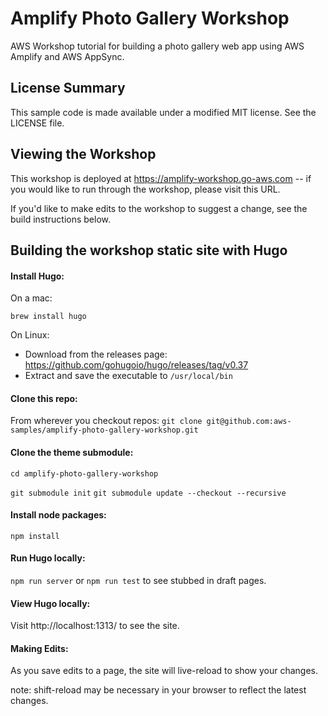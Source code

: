 # Amplify Photo Gallery Workshop
AWS Workshop tutorial for building a photo gallery web app using AWS Amplify and AWS AppSync.

## License Summary

This sample code is made available under a modified MIT license. See the LICENSE file.

## Viewing the Workshop
This workshop is deployed at https://amplify-workshop.go-aws.com -- if you would like to run through the workshop, please visit this URL.

If you'd like to make edits to the workshop to suggest a change, see the build instructions below.

## Building the workshop static site with Hugo

#### Install Hugo:
On a mac:

`brew install hugo`

On Linux:
  - Download from the releases page: https://github.com/gohugoio/hugo/releases/tag/v0.37
  - Extract and save the executable to `/usr/local/bin`

#### Clone this repo:
From wherever you checkout repos:
`git clone git@github.com:aws-samples/amplify-photo-gallery-workshop.git`

#### Clone the theme submodule:
`cd amplify-photo-gallery-workshop`

`git submodule init`
`git submodule update --checkout --recursive`

#### Install node packages:
`npm install`

#### Run Hugo locally:
`npm run server`
or
`npm run test` to see stubbed in draft pages.

#### View Hugo locally:
Visit http://localhost:1313/ to see the site.

#### Making Edits:
As you save edits to a page, the site will live-reload to show your changes.

note: shift-reload may be necessary in your browser to reflect the latest changes.
